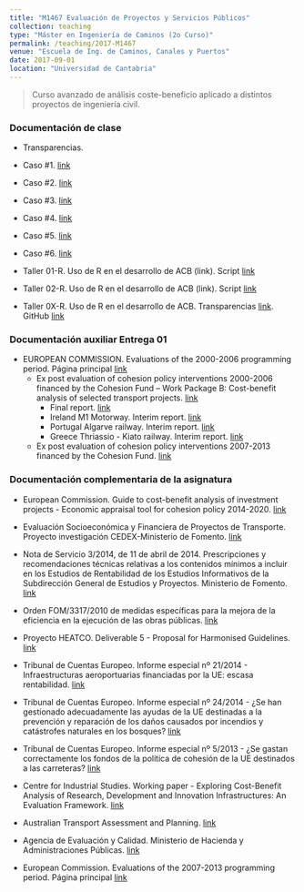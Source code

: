 ```yaml
---
title: "M1467 Evaluación de Proyectos y Servicios Públicos"
collection: teaching
type: "Máster en Ingeniería de Caminos (2o Curso)"
permalink: /teaching/2017-M1467
venue: "Escuela de Ing. de Caminos, Canales y Puertos"
date: 2017-09-01
location: "Universidad de Cantabria"
---
```


> Curso avanzado de análisis coste-beneficio aplicado a distintos proyectos de ingeniería civil.

### Documentación de clase

* Transparencias.

* Caso #1. [link](https://github.com/saul-torres/saul-torres.github.io/raw/master/files/epsp/EPSP%20-%20Caso_01.pdf)
* Caso #2. [link](https://github.com/saul-torres/saul-torres.github.io/raw/master/files/epsp/EPSP%20-%20Caso_02.pdf)
* Caso #3. [link](https://github.com/saul-torres/saul-torres.github.io/raw/master/files/epsp/EPSP%20-%20Caso_03.pdf)
* Caso #4. [link](https://github.com/saul-torres/saul-torres.github.io/raw/master/files/epsp/EPSP%20-%20Caso_04.pdf)
* Caso #5. [link](https://github.com/saul-torres/saul-torres.github.io/raw/master/files/epsp/EPSP%20-%20Caso_05.pdf)
* Caso #6. [link](https://github.com/saul-torres/saul-torres.github.io/raw/master/files/epsp/EPSP%20-%20Caso_06.pdf)

* Taller 01-R. Uso de R en el desarrollo de ACB (link). Script [link](https://github.com/saul-torres/Teaching/blob/master/CBA/EPSP%20-%20ACB-01.R)
* Taller 02-R. Uso de R en el desarrollo de ACB (link). Script [link](https://github.com/saul-torres/Teaching/blob/master/CBA/EPSP%20-%20ACB-02.R)
* Taller 0X-R. Uso de R en el desarrollo de ACB. Transparencias [link](https://github.com/saul-torres/Teaching/blob/master/CBA/EPSP_-_Taller_R.html). GitHub [link](https://github.com/saul-torres/Teaching/tree/master/CBA)


### Documentación auxiliar Entrega 01

* EUROPEAN COMMISSION. Evaluations of the 2000-2006 programming period. Página principal [link](http://ec.europa.eu/regional_policy/en/policy/evaluations/ec/2000-2006)
  * Ex post evaluation of cohesion policy interventions 2000-2006 financed by the Cohesion Fund – Work Package B: Cost-benefit analysis of selected transport projects. [link](http://ec.europa.eu/regional_policy/sources/docgener/evaluation/expost2006/wpb_en.htm)
    * Final report. [link](http://ec.europa.eu/regional_policy/sources/docgener/evaluation/pdf/expost2006/wpb_final_report.pdf)
    * Ireland M1 Motorway. Interim report. [link](http://ec.europa.eu/regional_policy/sources/docgener/evaluation/pdf/expost2006/wpb_cs6_ireland.pdf)
    * Portugal Algarve railway. Interim report. [link](http://ec.europa.eu/regional_policy/sources/docgener/evaluation/pdf/expost2006/wpb_cs3_portugal.pdf)
    * Greece Thriassio - Kiato railway. Interim report. [link](http://ec.europa.eu/regional_policy/sources/docgener/evaluation/pdf/expost2006/wpb_cs7_greece_thriassio.pdf)
  * Ex post evaluation of cohesion policy interventions 2007-2013 financed by the Cohesion Fund. [link](http://ec.europa.eu/regional_policy/en/policy/evaluations/ec/2007-2013/)
    
    
### Documentación complementaria de la asignatura

* European Commission. Guide to cost-benefit analysis of investment projects - Economic appraisal tool for cohesion policy 2014-2020. [link](http://bookshop.europa.eu/en/guide-to-cost-benefit-analysis-of-investment-projects-pbKN0213782/)
* Evaluación Socioeconómica y Financiera de Proyectos de Transporte. Proyecto investigación CEDEX-Ministerio de Fomento. [link](http://www.evaluaciondeproyectos.es/)
* Nota de Servicio 3/2014, de 11 de abril de 2014. Prescripciones y recomendaciones técnicas relativas a los contenidos mínimos a incluir en los Estudios de Rentabilidad de los Estudios Informativos de la Subdirección General de Estudios y Proyectos. Ministerio de Fomento. [link](http://www.fomento.gob.es/NR/rdonlyres/EA3AF06D-F881-469D-98A3-0988ACB58449/124518/NS_32014.pdf)
* Orden FOM/3317/2010 de medidas específicas para la mejora de la eficiencia en la ejecución de las obras públicas. [link](https://www.boe.es/boe/dias/2010/12/23/pdfs/BOE-A-2010-19708.pdf)
* Proyecto HEATCO. Deliverable 5 - Proposal for Harmonised Guidelines. [link](http://heatco.ier.uni-stuttgart.de/deliverables.html)   

* Tribunal de Cuentas Europeo. Informe especial nº 21/2014 - Infraestructuras aeroportuarias financiadas por la UE: escasa rentabilidad. [link](http://www.eca.europa.eu/es/Pages/DocItem.aspx?did=30441)
* Tribunal de Cuentas Europeo. Informe especial nº 24/2014 - ¿Se han gestionado adecuadamente las ayudas de la UE destinadas a la prevención y reparación de los daños causados por incendios y catástrofes naturales en los bosques? [link](http://www.eca.europa.eu/es/Pages/DocItem.aspx?did=31318)
* Tribunal de Cuentas Europeo. Informe especial nº 5/2013 - ¿Se gastan correctamente los fondos de la política de cohesión de la UE destinados a las carreteras? [link](http://www.eca.europa.eu/Lists/ECADocuments/SR13_05/SR13_05_ES.PDF)   

* Centre for Industrial Studies. Working paper - Exploring Cost-Benefit Analysis of Research, Development and Innovation Infrastructures: An Evaluation Framework. [link](http://www.csilmilano.com/docs/WP2016_01.pdf) 

* Australian Transport Assessment and Planning. [link](https://atap.gov.au/)

* Agencia de Evaluación y Calidad. Ministerio de Hacienda y Administraciones Públicas. [link](http://www.aeval.es/es/)   

* European Commission. Evaluations of the 2007-2013 programming period. Página principal [link](http://ec.europa.eu/regional_policy/en/policy/evaluations/ec/2007-2013/)   
